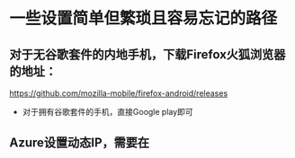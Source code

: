 # 一些设置简单但繁琐且容易忘记的路径



## 对于无谷歌套件的内地手机，下载Firefox火狐浏览器的地址：

https://github.com/mozilla-mobile/firefox-android/releases

- 对于拥有谷歌套件的手机，直接Google play即可
  

## Azure设置动态IP，需要在











